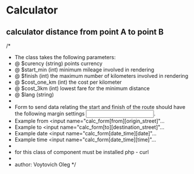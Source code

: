 # Calculator 

## calculator distance from point A to point B

/*
* The class takes the following parameters:
* @ $curency (string) points currency
* @ $start_min (int) minimum mileage involved in rendering
* @ $finish (int) the maximum number of kilometers involved in rendering
* @ $cost_one_km (int) the cost per kilometer
* @ $cost_3km (int) lowest fare for the minimum distance
* @ $lang (string) 
* 
* Form to send data relating the start and finish of the route should have the following margin settings <INPUT>.
* Example from <input name="calc_form[from][origin_street]"... 
* Example to <input name="calc_form[to][destination_street]"... 
* Example date <input name="calc_form[date_time][date]"... 
* Example time <input name="calc_form[date_time][time]"... 
*
* for this class of component must be installed php - curl
*
* author: Voytovich Oleg
*/